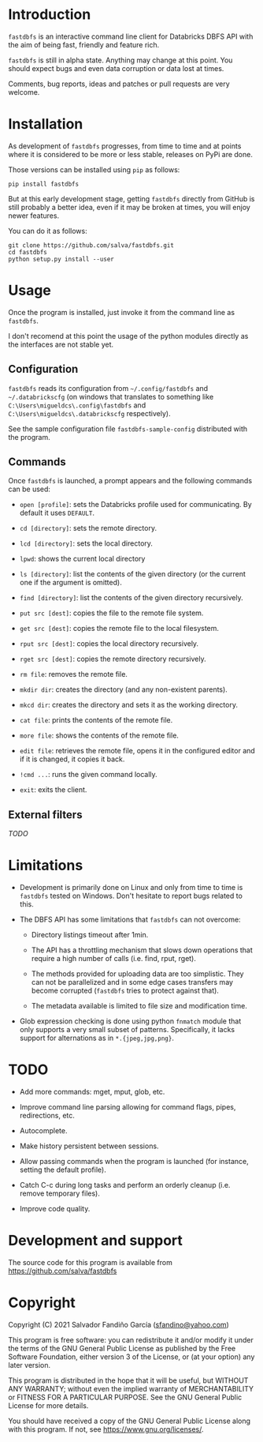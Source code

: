 # Introduction

`fastdbfs` is an interactive command line client for Databricks DBFS
API with the aim of being fast, friendly and feature rich.

`fastdbfs` is still in alpha state. Anything may change at this
point. You should expect bugs and even data corruption or data
lost at times.

Comments, bug reports, ideas and patches or pull requests are very
welcome.

# Installation

As development of `fastdbfs` progresses, from time to time and at
points where it is considered to be more or less stable, releases on
PyPi are done.

Those versions can be installed using `pip` as follows:

    pip install fastdbfs

But at this early development stage, getting `fastdbfs` directly from
GitHub is still probably a better idea, even if it may be broken at
times, you will enjoy newer features.

You can do it as follows:

    git clone https://github.com/salva/fastdbfs.git
    cd fastdbfs
    python setup.py install --user


# Usage

Once the program is installed, just invoke it from the command line as
`fastdbfs`.

I don't recomend at this point the usage of the python modules
directly as the interfaces are not stable yet.

## Configuration

`fastdbfs` reads its configuration from `~/.config/fastdbfs` and
`~/.databrickscfg` (on windows that translates to something like
`C:\Users\migueldcs\.config\fastdbfs` and
`C:\Users\migueldcs\.databrickscfg` respectively).

See the sample configuration file `fastdbfs-sample-config` distributed
with the program.

## Commands

Once `fastdbfs` is launched, a prompt appears and the following
commands can be used:

* `open [profile]`: sets the Databricks profile used for
  communicating. By default it uses `DEFAULT`.

* `cd [directory]`: sets the remote directory.

* `lcd [directory]`: sets the local directory.

* `lpwd`: shows the current local directory

* `ls [directory]`: list the contents of the given directory (or the
  current one if the argument is omitted).

* `find [directory]`: list the contents of the given directory
  recursively.

* `put src [dest]`: copies the file to the remote file system.

* `get src [dest]`: copies the remote file to the local filesystem.

* `rput src [dest]`: copies the local directory recursively.

* `rget src [dest]`: copies the remote directory recursively.

* `rm file`: removes the remote file.

* `mkdir dir`: creates the directory (and any non-existent parents).

* `mkcd dir`: creates the directory and sets it as the working
  directory.

* `cat file`: prints the contents of the remote file.

* `more file`: shows the contents of the remote file.

* `edit file`: retrieves the remote file, opens it in the configured
  editor and if it is changed, it copies it back.

* `!cmd ...`: runs the given command locally.

* `exit`: exits the client.

## External filters

*TODO*

# Limitations

* Development is primarily done on Linux and only from time to time is
  `fastdbfs` tested on Windows. Don't hesitate to report bugs related
  to this.

* The DBFS API has some limitations that `fastdbfs` can not overcome:

    - Directory listings timeout after 1min.

    - The API has a throttling mechanism that slows down operations that
      require a high number of calls (i.e. find, rput, rget).

    - The methods provided for uploading data are too simplistic. They can
      not be parallelized and in some edge cases transfers may become
      corrupted (`fastdbfs` tries to protect against that).

    - The metadata available is limited to file size and modification
      time.


* Glob expression checking is done using python `fnmatch` module that
  only supports a very small subset of patterns. Specifically, it
  lacks support for alternations as in `*.{jpeg,jpg,png}`.

# TODO

* Add more commands: mget, mput, glob, etc.

* Improve command line parsing allowing for command flags, pipes,
  redirections, etc.

* Autocomplete.

* Make history persistent between sessions.

* Allow passing commands when the program is launched (for instance,
  setting the default profile).

* Catch C-c during long tasks and perform an orderly cleanup
  (i.e. remove temporary files).

* Improve code quality.

# Development and support

The source code for this program is available from
https://github.com/salva/fastdbfs


# Copyright

Copyright (C) 2021 Salvador Fandiño García (sfandino@yahoo.com)

This program is free software: you can redistribute it and/or modify
it under the terms of the GNU General Public License as published by
the Free Software Foundation, either version 3 of the License, or (at
your option) any later version.

This program is distributed in the hope that it will be useful, but
WITHOUT ANY WARRANTY; without even the implied warranty of
MERCHANTABILITY or FITNESS FOR A PARTICULAR PURPOSE.  See the GNU
General Public License for more details.

You should have received a copy of the GNU General Public License
along with this program.  If not, see <https://www.gnu.org/licenses/>.
